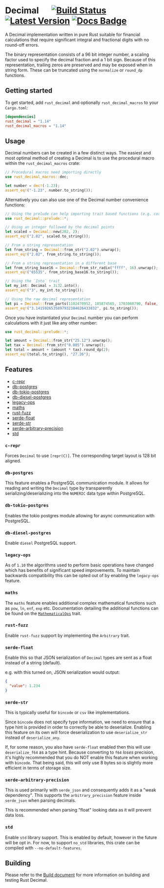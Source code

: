 # Decimal &emsp; [![Build Status]][actions] [![Latest Version]][crates.io] [![Docs Badge]][docs] 

[Build Status]: https://img.shields.io/endpoint.svg?url=https%3A%2F%2Factions-badge.atrox.dev%2Fpaupino%2Frust-decimal%2Fbadge&label=build&logo=none
[actions]: https://actions-badge.atrox.dev/paupino/rust-decimal/goto
[Latest Version]: https://img.shields.io/crates/v/rust-decimal.svg
[crates.io]: https://crates.io/crates/rust-decimal
[Docs Badge]: https://docs.rs/rust_decimal/badge.svg
[docs]: https://docs.rs/rust_decimal

A Decimal implementation written in pure Rust suitable for financial calculations that require significant integral and fractional digits with no round-off errors.

The binary representation consists of a 96 bit integer number, a scaling factor used to specify the decimal fraction and a 1 bit sign. Because of this representation, trailing zeros are preserved and may be exposed when in string form. These can be truncated using the `normalize` or `round_dp` functions.

## Getting started

To get started, add `rust_decimal` and optionally `rust_decimal_macros` to your `Cargo.toml`:

```toml
[dependencies]
rust_decimal = "1.14"
rust_decimal_macros = "1.14"
```

## Usage

Decimal numbers can be created in a few distinct ways. The easiest and most optimal method of creating a Decimal is to use the procedural macro within the `rust_decimal_macros` crate:

```rust
// Procedural macros need importing directly
use rust_decimal_macros::dec;

let number = dec!(-1.23);
assert_eq!("-1.23", number.to_string());
```

Alternatively you can also use one of the Decimal number convenience functions:

```rust
// Using the prelude can help importing trait based functions (e.g. core::str::FromStr).
use rust_decimal::prelude::*;

// Using an integer followed by the decimal points
let scaled = Decimal::new(202, 2);
assert_eq!("2.02", scaled.to_string());

// From a string representation
let from_string = Decimal::from_str("2.02").unwrap();
assert_eq!("2.02", from_string.to_string());

// From a string representation in a different base
let from_string_base16 = Decimal::from_str_radix("ffff", 16).unwrap();
assert_eq!("65535", from_string_base16.to_string());

// Using the `Into` trait
let my_int: Decimal = 3i32.into();
assert_eq!("3", my_int.to_string());

// Using the raw decimal representation
let pi = Decimal::from_parts(1102470952, 185874565, 1703060790, false, 28);
assert_eq!("3.1415926535897932384626433832", pi.to_string());
```

Once you have instantiated your `Decimal` number you can perform calculations with it just like any other number:

```rust
use rust_decimal::prelude::*;

let amount = Decimal::from_str("25.12").unwrap();
let tax = Decimal::from_str("0.085").unwrap();
let total = amount + (amount * tax).round_dp(2);
assert_eq!(total.to_string(), "27.26");
```

## Features

* [c-repr](#c-repr)
* [db-postgres](#db-postgres)
* [db-tokio-postgres](#db-tokio-postgres)
* [db-diesel-postgres](#db-diesel-postgres)
* [legacy-ops](#legacy-ops)
* [maths](#maths)
* [rust-fuzz](#rust-fuzz)
* [serde-float](#serde-float)
* [serde-str](#serde-str)
* [serde-arbitrary-precision](#serde-arbitrary-precision)
* [std](#std)

### `c-repr`

Forces `Decimal` to use `[repr(C)]`. The corresponding target layout is 128 bit aligned.

### `db-postgres`

This feature enables a PostgreSQL communication module. It allows for reading and writing the `Decimal`
type by transparently serializing/deserializing into the `NUMERIC` data type within PostgreSQL.

### `db-tokio-postgres`

Enables the tokio postgres module allowing for async communication with PostgreSQL.

### `db-diesel-postgres`

Enable `diesel` PostgreSQL support. 

### `legacy-ops`

As of `1.10` the algorithms used to perform basic operations have changed which has benefits of significant speed improvements. 
To maintain backwards compatibility this can be opted out of by enabling the `legacy-ops` feature.

### `maths`

The `maths` feature enables additional complex mathematical functions such as `pow`, `ln`, `enf`, `exp` etc. 
Documentation detailing the additional functions can be found on the 
[`MathematicalOps`](https://docs.rs/rust_decimal/latest/rust_decimal/trait.MathematicalOps.html) trait.    

### `rust-fuzz`

Enable `rust-fuzz` support by implementing the `Arbitrary` trait.

### `serde-float`

Enable this so that JSON serialization of `Decimal` types are sent as a float instead of a string (default).

e.g. with this turned on, JSON serialization would output:
```json
{
  "value": 1.234
}
```

### `serde-str`

This is typically useful for `bincode` or `csv` like implementations.

Since `bincode` does not specify type information, we need to ensure that a type hint is provided in order to 
correctly be able to deserialize. Enabling this feature on its own will force deserialization to use `deserialize_str` 
instead of `deserialize_any`. 

If, for some reason, you also have `serde-float` enabled then this will use `deserialize_f64` as a type hint. Because
converting to `f64` _loses_ precision, it's highly recommended that you do NOT enable this feature when working with 
`bincode`. That being said, this will only use 8 bytes so is slightly more efficient in terms of storage size.

### `serde-arbitrary-precision`

This is used primarily with `serde_json` and consequently adds it as a "weak dependency". This supports the 
`arbitrary_precision` feature inside `serde_json` when parsing decimals. 

This is recommended when parsing "float" looking data as it will prevent data loss.

### `std`

Enable `std` library support. This is enabled by default, however in the future will be opt in. For now, to support `no_std`
libraries, this crate can be compiled with `--no-default-features`.

## Building

Please refer to the [Build document](BUILD.md) for more information on building and testing Rust Decimal.